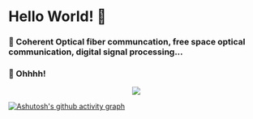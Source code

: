 # Hello World! 👋
### 🔭 Coherent Optical fiber communcation, free space optical communication, digital signal processing...
### 🤔 Ohhhh! 
<div align="center"> <img src="https://github-profile-trophy.vercel.app/?username=whisperil" /> </div>

[![Ashutosh's github activity graph](https://github-readme-activity-graph.vercel.app/graph?username=whisperil&theme=xcode)](https://github.com/ashutosh00710/github-readme-activity-graph)

<!--
**whisperil/whisperil** is a ✨ _special_ ✨ repository because its `README.md` (this file) appears on your GitHub profile.

🔭 I’m currently working on ...
- 🌱 I’m currently learning ...
- 👯 I’m looking to collaborate on ...
- 🤔 I’m looking for help with ...
- 💬 Ask me about ...
- 📫 How to reach me: ...
- 😄 Pronouns: ...
- ⚡ Fun fact: ...
-->
